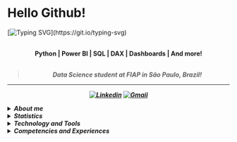 # Hello Github!

[![Typing SVG](https://readme-typing-svg.demolab.com?font=Fira+Code&weight=600&size=21&pause=1000&color=F729D7&center=true&multiline=true&width=436&lines=My+name+is+Isabella+Heder!)](https://git.io/typing-svg)


<br>
<div align="center">
<b><str>Python | Power BI | SQL | DAX | Dashboards | And more! </str>
<br>
<br>

<blockquote>
    <p><i>
       Data Science student at FIAP in São Paulo, Brazil!
</blockquote>
</div>

---

<div align="center">

[![Linkedin](https://img.shields.io/badge/LinkedIn-lavender?logo=linkedin&logoColor=0077B5)](www.linkedin.com/in/isabella-heder-b7b022296)
[![Gmail](https://img.shields.io/badge/Gmail-lavender?logo=gmail)](mailto:isabella.f.heder@gmail.com)

</div>

<p>

<details closed>
<summary><strong>About me</strong></summary>

---

<!-- <div align="right" style="margin:auto">
        <img height="230em" src="https://github-readme-stats.vercel.app/api/top-langs/?username=aylmerbolzan&theme=dracula&custom_title=Linguagens%20que%20mais%20utilizo:"
       alt="Most used languages" align="right">
    </a>
</div> -->

Hi! My name is [**Isabella Heder**](www.linkedin.com/in/isabella-heder-b7b022296). I am a Data Science student at FIAP with a strong interest in technology.

During my studies, I have gained practical experience with essential tools such as Python, Power BI, Microsoft Office, SQL, Docker and many others. 

I am a very dedicated person and I am always looking for experiences to learn and evolve professionally. My profile is characterized by responsibility, excellent communication and group work skills.

Currently, my goal is to get my first internship at a renowned company that makes use of data technology, where I can put my knowledge into practice and continue to evolve professionally.

Here you can find some of my projects! Hope you enjoy :)

</details>

<details closed>

<summary><strong>Statistics</strong></summary>
<div align="center">
<br>
<div style="display: flex; align-items: flex-start; gap: 10px; justify-content: center;">
  <img src="https://github-stats-alpha.vercel.app/api?username=isabellaheder&cc=2A2E36&tc=78d6f6&ic=fe6e95&bc=fff" alt="Profile" width="52%">
</div>
<br>
<div style="display: flex; align-items: flex-start; gap: 10px; justify-content: center;">
  <img src="https://github-readme-streak-stats.herokuapp.com/?user=isabellaheder&theme=dracula&locale=pt_BR&fire=79DAFA&currStreakNum=fff&sideLabels=79DAFA" alt="Streaks" width="49%">
  <img src="https://github-readme-stats.vercel.app/api?username=isabellaheder&show_icons=true&theme=dracula&custom_title=Status%20on%20GitHub:" alt="Github Stats" width="46%">
</div>
<br>
<div style="display: flex; align-items: flex-start; gap: 10px; justify-content: center;">
  <img src="http://github-profile-summary-cards.vercel.app/api/cards/most-commit-language?username=isabellaheder&theme=dracula" alt="Top Language by Commit" width="40%">
  <img src="http://github-profile-summary-cards.vercel.app/api/cards/repos-per-language?username=isabellaheder&theme=dracula" alt="Top Language by Repo" width="40%">
</div>
<br>
<div style="display: flex; align-items: flex-start; gap: 10px; justify-content: center;">
  <img src="https://github-readme-activity-graph.vercel.app/graph?username=isabellaheder&bg_color=red&color=bd93f9&line=78d6f6&point=fff&area=true&custom_title=Gr%C3%A1fico%20de%20Contribui%C3%A7%C3%B5es%20Mensais:&hide_border=true" alt="Top Contribuition Graph" width="95%">
</div>
<br>
<div style="display: flex; align-items: flex-start; gap: 10px; justify-content: center;">
  <img src="http://github-profile-summary-cards.vercel.app/api/cards/profile-details?username=isabellaheder&theme=dracula" alt="Details" width="60%">
  <img src="http://github-profile-summary-cards.vercel.app/api/cards/productive-time?username=isabellaheder&theme=dracula&utcOffset=-3" alt="Commits" width="29%">
</div>
<br>
<div style="display: flex; align-items: flex-start; gap: 10px; justify-content: center;">
  <img src="https://github-profile-trophy.vercel.app/?username=isabellaheder&theme=dracula&margin-w=5&margin-h=5&column=-1" alt="Trophy" width="90%">
</div>
</a>
<br>
</div>
</details>

<details closed>
<summary><strong>Technology and Tools</strong></summary>

#### • Tools
![Python](https://img.shields.io/badge/Python-3776AB?style=for-the-badge&logo=python&logoColor=white)  
![SQL](https://img.shields.io/badge/SQL-003B57?style=for-the-badge&logo=mysql&logoColor=white)  
![Docker](https://img.shields.io/badge/Docker-2496ED?style=for-the-badge&logo=docker&logoColor=white)  
![Power BI](https://img.shields.io/badge/Power%20BI-F2C811?style=for-the-badge&logo=powerbi&logoColor=black)  
![SQL Data Modeler](https://img.shields.io/badge/SQL%20Data%20Modeler-F80000?style=for-the-badge&logo=oracle&logoColor=white)

#### • Versioning and Collaboration
![GitHub](https://img.shields.io/badge/GitHub-181717?style=for-the-badge&logo=github&logoColor=white)  
![Git](https://img.shields.io/badge/Git-F05032?style=for-the-badge&logo=git&logoColor=white)  

#### • Design Tools  
![Canva](https://img.shields.io/badge/Canva-00C4CC?style=for-the-badge&logo=canva&logoColor=white)  
![Google Slides](https://img.shields.io/badge/Google%20Slides-F4B400?style=for-the-badge&logo=google-slides&logoColor=white)  
![PowerPoint](https://img.shields.io/badge/PowerPoint-B7472A?style=for-the-badge&logo=microsoft-powerpoint&logoColor=white)  

#### • Operational Systems  
![Windows](https://img.shields.io/badge/Windows-0078D6?style=for-the-badge&logo=windows&logoColor=white)  
![Linux](https://img.shields.io/badge/Linux-FCC624?style=for-the-badge&logo=linux&logoColor=black)  

#### • Coding Environments and Shells  
![VS Code](https://img.shields.io/badge/VS%20Code-007ACC?style=for-the-badge&logo=visual-studio-code&logoColor=white)  
![Jupyter](https://img.shields.io/badge/Jupyter-F37626?style=for-the-badge&logo=jupyter&logoColor=white)  
![WSL](https://img.shields.io/badge/WSL-4EAA25?style=for-the-badge&logo=gnubash&logoColor=white)  
![PowerShell](https://img.shields.io/badge/PowerShell-5391FE?style=for-the-badge&logo=powershell&logoColor=white)  
![Replit](https://img.shields.io/badge/Replit-F26207?style=for-the-badge&logo=replit&logoColor=white)  

#### • Python Libraries  
![Pandas](https://img.shields.io/badge/Pandas-150458?style=for-the-badge&logo=pandas&logoColor=white)  
![NumPy](https://img.shields.io/badge/NumPy-013243?style=for-the-badge&logo=numpy&logoColor=white)  
![Matplotlib](https://img.shields.io/badge/Matplotlib-11557C?style=for-the-badge&logo=matplotlib&logoColor=white)  
![Seaborn](https://img.shields.io/badge/Seaborn-76B900?style=for-the-badge&logo=python&logoColor=white)  
![Scikit-learn](https://img.shields.io/badge/Scikit--learn-F7931E?style=for-the-badge&logo=scikit-learn&logoColor=white)  
![math](https://img.shields.io/badge/math-000000?style=for-the-badge&logo=python&logoColor=white)  
![Requests](https://img.shields.io/badge/Requests-20232A?style=for-the-badge&logo=python&logoColor=white)  
![SymPy](https://img.shields.io/badge/SymPy-3B5526?style=for-the-badge&logo=python&logoColor=white)  
![Plotly](https://img.shields.io/badge/Plotly-3F4F75?style=for-the-badge&logo=plotly&logoColor=white)  

#### • Management Tools  
![Azure Boards](https://img.shields.io/badge/Azure%20Boards-0078D7?style=for-the-badge&logo=azure-devops&logoColor=white)  
![Miro](https://img.shields.io/badge/Miro-FFD02F?style=for-the-badge&logo=miro&logoColor=black)  
![Google Sheets](https://img.shields.io/badge/Google%20Sheets-34A853?style=for-the-badge&logo=google-sheets&logoColor=white)  
![Google Docs](https://img.shields.io/badge/Google%20Docs-4285F4?style=for-the-badge&logo=google-docs&logoColor=white)
![Excel](https://img.shields.io/badge/Excel-217346?style=for-the-badge&logo=microsoft-excel&logoColor=white)  
![Word](https://img.shields.io/badge/Word-2B579A?style=for-the-badge&logo=microsoft-word&logoColor=white)  

#### • Databases I've had contact with  
![MongoDB](https://img.shields.io/badge/MongoDB-47A248?style=for-the-badge&logo=mongodb&logoColor=white)  
![HBase](https://img.shields.io/badge/HBase-DC4405?style=for-the-badge&logo=apachehadoop&logoColor=white)  
![Hadoop](https://img.shields.io/badge/Hadoop-66CCFF?style=for-the-badge&logo=apachehadoop&logoColor=black)  
![Cassandra](https://img.shields.io/badge/Cassandra-1287B1?style=for-the-badge&logo=apachecassandra&logoColor=white)  
![PostgreSQL](https://img.shields.io/badge/PostgreSQL-336791?style=for-the-badge&logo=postgresql&logoColor=white)  

#### • Other Tools
![Postman](https://img.shields.io/badge/Postman-FF6C37?style=for-the-badge&logo=postman&logoColor=white)  
![VirtualBox](https://img.shields.io/badge/VirtualBox-183A61?style=for-the-badge&logo=virtualbox&logoColor=white)  

</div>

</details>

<details closed>
<summary><strong>Competencies and Experiences</strong></summary>
